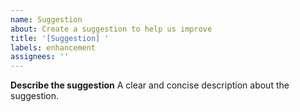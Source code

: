 ```yaml
---
name: Suggestion
about: Create a suggestion to help us improve
title: '[Suggestion] '
labels: enhancement
assignees: ''
---
```


**Describe the suggestion**
A clear and concise description about the suggestion.
